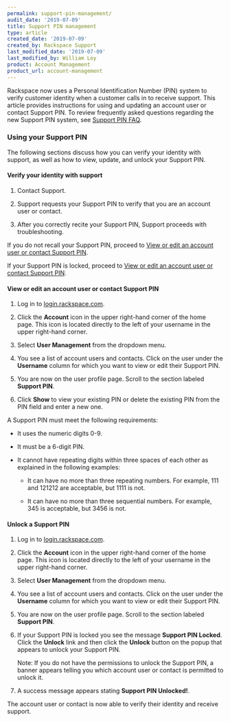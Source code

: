 ```yaml
---
permalink: support-pin-management/
audit_date: '2019-07-09'
title: Support PIN management
type: article
created_date: '2019-07-09'
created_by: Rackspace Support
last_modified_date: '2019-07-09'
last_modified_by: William Loy
product: Account Management
product_url: account-management
---
```


Rackspace now uses a Personal Identification Number (PIN) system to verify customer identity when a customer calls in to receive support. This article provides instructions for using and updating an account user or contact Support PIN. To review frequently asked questions regarding the new Support PIN system, see [Support PIN FAQ](/how-to/support-pin-faq).


### Using your Support PIN

The following sections discuss how you can verify your identity with support, as well as how to view, update, and unlock your Support PIN.

#### Verify your identity with support

1. Contact Support.

2. Support requests your Support PIN to verify that you are an account user or contact.

3. After you correctly recite your Support PIN, Support proceeds with troubleshooting.

If you do not recall your Support PIN, proceed to [View or edit an account user or contact Support PIN](#view-or-edit-an-account-user-or-contact-support-pin).

If your Support PIN is locked, proceed to  [View or edit an account user or contact Support PIN](#view-or-edit-an-account-user-or-contact-support-pin).

#### View or edit an account user or contact Support PIN

1. Log in to [login.rackspace.com](https://login.rackspace.com).

2. Click the **Account** icon in the upper right-hand corner of the home page. This icon is located directly to the left of your username in the upper right-hand corner.

3. Select **User Management** from the dropdown menu.

4. You see a list of account users and contacts. Click on the user under the **Username** column for which you want to view or edit their Support PIN.

5. You are now on the user profile page. Scroll to the section labeled **Support PIN**.

6. Click **Show** to view your existing PIN or delete the existing PIN from the PIN field and enter a new one.

A Support PIN must meet the following requirements:

  - It uses the numeric digits 0-9.	 

  - It must be a 6-digit PIN.

  - It cannot have repeating digits within three spaces of each other as explained in the following examples:	 
  
    - It can have no more than three repeating numbers. For example, 111 and 121212 are acceptable, but 1111 is not.

    - It can have no more than three sequential numbers. For example, 345 is acceptable, but 3456 is not.

#### Unlock a Support PIN

1. Log in to [login.rackspace.com](https://login.rackspace.com).

2. Click the **Account** icon in the upper right-hand corner of the home page. This icon is located directly to the left of your username in the upper right-hand corner.

3. Select **User Management** from the dropdown menu.

4. You see a list of account users and contacts. Click on the user under the **Username** column for which you want to view or edit their Support PIN.

5. You are now on the user profile page. Scroll to the section labeled **Support PIN**.

6. If your Support PIN is locked you see the message **Support PIN Locked**. Click the **Unlock** link and then click the **Unlock** button on the popup that appears to unlock your Support PIN.

   Note: If you do not have the permissions to unlock the Support PIN, a banner appears telling you which account user or contact is permitted to unlock it. 

7. A success message appears stating **Support PIN Unlocked!**. 

The account user or contact is now able to verify their identity and receive support.
